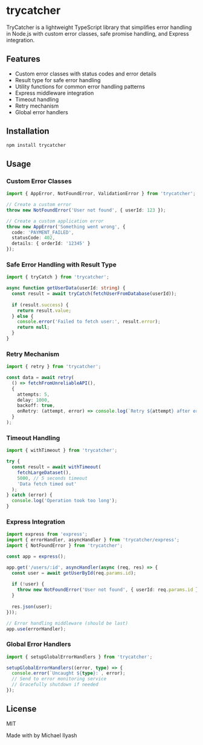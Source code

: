 # trycatcher
TryCatcher is a lightweight TypeScript library that simplifies error handling in Node.js with custom error classes, safe promise handling, and Express integration.

## Features

- Custom error classes with status codes and error details
- Result type for safe error handling
- Utility functions for common error handling patterns
- Express middleware integration
- Timeout handling
- Retry mechanism
- Global error handlers

## Installation

```bash
npm install trycatcher
```

## Usage

### Custom Error Classes

```typescript
import { AppError, NotFoundError, ValidationError } from 'trycatcher';

// Create a custom error
throw new NotFoundError('User not found', { userId: 123 });

// Create a custom application error
throw new AppError('Something went wrong', {
  code: 'PAYMENT_FAILED',
  statusCode: 402,
  details: { orderId: '12345' }
});
```

### Safe Error Handling with Result Type

```typescript
import { tryCatch } from 'trycatcher';

async function getUserData(userId: string) {
  const result = await tryCatch(fetchUserFromDatabase(userId));
  
  if (result.success) {
    return result.value;
  } else {
    console.error('Failed to fetch user:', result.error);
    return null;
  }
}
```

### Retry Mechanism

```typescript
import { retry } from 'trycatcher';

const data = await retry(
  () => fetchFromUnreliableAPI(),
  {
    attempts: 5,
    delay: 1000,
    backoff: true,
    onRetry: (attempt, error) => console.log(`Retry ${attempt} after error: ${error.message}`)
  }
);
```

### Timeout Handling

```typescript
import { withTimeout } from 'trycatcher';

try {
  const result = await withTimeout(
    fetchLargeDataset(),
    5000, // 5 seconds timeout
    'Data fetch timed out'
  );
} catch (error) {
  console.log('Operation took too long');
}
```

### Express Integration

```typescript
import express from 'express';
import { errorHandler, asyncHandler } from 'trycatcher/express';
import { NotFoundError } from 'trycatcher';

const app = express();

app.get('/users/:id', asyncHandler(async (req, res) => {
  const user = await getUserById(req.params.id);
  
  if (!user) {
    throw new NotFoundError('User not found', { userId: req.params.id });
  }
  
  res.json(user);
}));

// Error handling middleware (should be last)
app.use(errorHandler);
```

### Global Error Handlers

```typescript
import { setupGlobalErrorHandlers } from 'trycatcher';

setupGlobalErrorHandlers((error, type) => {
  console.error(`Uncaught ${type}:`, error);
  // Send to error monitoring service
  // Gracefully shutdown if needed
});
```

## License

MIT

Made with by Michael Ilyash
